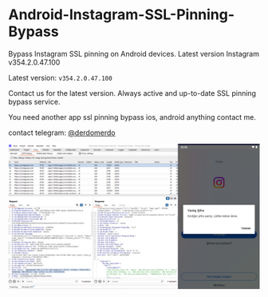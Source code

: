 # Android-Instagram-SSL-Pinning-Bypass
Bypass Instagram SSL pinning on Android devices. Latest version Instagram v354.2.0.47.100

Latest version: `v354.2.0.47.100`

Contact us for the latest version.
Always active and up-to-date SSL pinning bypass service.

You need another app ssl pinning bypass ios, android anything contact me.  

contact telegram: [@derdomerdo](https://t.me/derdomerdo)

![Instagram Android APK SSL Bypass](https://raw.githubusercontent.com/merdw/Android-Instagram-SSL-Pinning-Bypass/main/insta354pinning.png)
